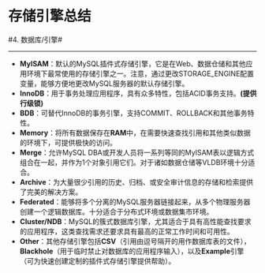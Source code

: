 # 存储引擎总结
#4. 数据库/引擎#
- - - -
* **MyISAM**：默认的MySQL插件式存储引擎，它是在Web、数据仓储和其他应用环境下最常使用的存储引擎之一。注意，通过更改STORAGE_ENGINE配置变量，能够方便地更改MySQL服务器的默认存储引擎。
* **InnoDB**：用于事务处理应用程序，具有众多特性，包括ACID事务支持。**(提供行级锁)**
* **BDB**：可替代InnoDB的事务引擎，支持COMMIT、ROLLBACK和其他事务特性。
* **Memory**：将所有数据保存在**RAM**中，在需要快速查找引用和其他类似数据的环境下，可提供极快的访问。
* **Merge**：允许MySQL DBA或开发人员将一系列等同的MyISAM表以逻辑方式组合在一起，并作为1个对象引用它们。对于诸如数据仓储等VLDB环境十分适合。
* **Archive**：为大量很少引用的历史、归档、或安全审计信息的存储和检索提供了完美的解决方案。
* **Federated**：能够将多个分离的MySQL服务器链接起来，从多个物理服务器创建一个逻辑数据库。十分适合于分布式环境或数据集市环境。
* **Cluster/NDB**：MySQL的簇式数据库引擎，尤其适合于具有高性能查找要求的应用程序，这类查找需求还要求具有最高的正常工作时间和可用性。
* **Other**：其他存储引擎包括**CSV**（引用由逗号隔开的用作数据库表的文件），**Blackhole**（用于临时禁止对数据库的应用程序输入），以及**Example**引擎（可为快速创建定制的插件式存储引擎提供帮助）。

